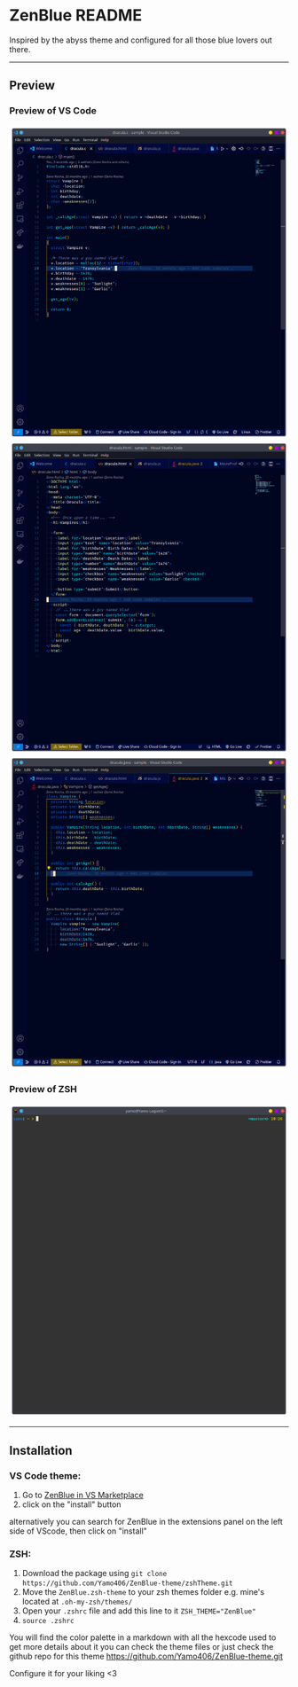 # ZenBlue README

Inspired by the abyss theme and configured for all those blue lovers out there.

---

## Preview

### Preview of VS Code

![C preview](ZenBlue-VScodeTheme/zenblue-vscode-c-preview.png) ![html preview](ZenBlue-VScodeTheme/zenblue-vscode-html-preview.png) ![Java preview](ZenBlue-VScodeTheme/zenblue-vscode-java-preview.png)


### Preview of ZSH

![ZSH](ZenBlue-zshTheme/zshTheme.png)

---

## Installation

### VS Code theme:

1. Go to [ZenBlue in VS Marketplace](https://marketplace.visualstudio.com/items?itemName=Yamo.ZenBlue&ssr=false#overview)
2. click on the "install" button

alternatively you can search for ZenBlue in the extensions panel on the left side of VScode, then click on "install"

### ZSH:

1. Download the package using `git clone https://github.com/Yamo406/ZenBlue-theme/zshTheme.git`
2. Move the `ZenBlue.zsh-theme` to your zsh themes folder
    e.g. mine's located at `.oh-my-zsh/themes/`
3. Open your `.zshrc` file and add this line to it `ZSH_THEME="ZenBlue"`
4. `source .zshrc` 

You will find the color palette in a markdown with all the hexcode used to get more details about it you can check the theme files or just check the github repo for this theme <https://github.com/Yamo406/ZenBlue-theme.git>

Configure it for your liking <3
